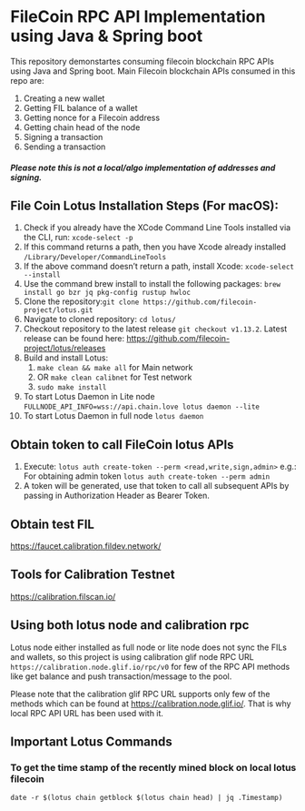 # FileCoin RPC API Implementation using Java & Spring boot
This repository demonstartes consuming filecoin blockchain RPC APIs using Java and Spring boot. Main Filecoin blockchain APIs consumed in this repo are:
1. Creating a new wallet
2. Getting FIL balance of a wallet
3. Getting nonce for a Filecoin address
4. Getting chain head of the node
5. Signing a transaction
6. Sending a transaction

##### Please note this is not a local/algo implementation of addresses and signing.


## File Coin Lotus Installation Steps (For macOS):
1. Check if you already have the XCode Command Line Tools installed via the CLI, run:
``xcode-select -p``
2. If this command returns a path, then you have Xcode already installed ``/Library/Developer/CommandLineTools
   ``
3. If the above command doesn’t return a path, install Xcode: ``xcode-select --install
   ``
4. Use the command brew install to install the following packages: ``brew install go bzr jq pkg-config rustup hwloc
   ``
5. Clone the repository:``git clone https://github.com/filecoin-project/lotus.git``
6. Navigate to cloned repository: ``cd lotus/``
7. Checkout repository to the latest release ``git checkout v1.13.2``. Latest release can be found here: https://github.com/filecoin-project/lotus/releases
8. Build and install Lotus:
   1. ``make clean && make all`` for Main network
   2. OR ``make clean calibnet`` for Test network
   3. ``sudo make install``
9. To start Lotus Daemon in Lite node ``FULLNODE_API_INFO=wss://api.chain.love lotus daemon --lite
   ``
10. To start Lotus Daemon in full node ``lotus daemon``

## Obtain token to call FileCoin lotus APIs

1. Execute: ``lotus auth create-token --perm <read,write,sign,admin>`` e.g.: For obtaining admin token ``lotus auth create-token --perm admin``
2. A token will be generated, use that token to call all subsequent APIs by passing in Authorization Header as Bearer Token.

## Obtain test FIL
https://faucet.calibration.fildev.network/

## Tools for Calibration Testnet
https://calibration.filscan.io/

## Using both lotus node and calibration rpc
Lotus node either installed as full node or lite node does not sync the FILs and wallets, so this project is using 
calibration glif node RPC URL ``https://calibration.node.glif.io/rpc/v0`` for few of the RPC API methods like get balance and push 
transaction/message to the pool. 

Please note that the calibration glif RPC URL supports only few of the methods which can be found at 
https://calibration.node.glif.io/. That is why local RPC API URL has been used with it.

## Important Lotus Commands
### To get the time stamp of the recently mined block on local lotus filecoin
``date -r $(lotus chain getblock $(lotus chain head) | jq .Timestamp)``

